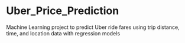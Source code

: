 # Uber_Price_Prediction
Machine Learning project to predict Uber ride fares using trip distance, time, and location data with regression models
